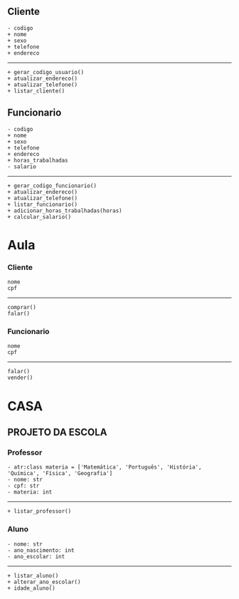 ## Cliente
    - codigo
    + nome
    + sexo
    + telefone
    + endereco
---
    + gerar_codigo_usuario()
    + atualizar_endereco()
    + atualizar_telefone()
    + listar_cliente()
    
## Funcionario
    - codigo
    + nome
    + sexo
    + telefone
    + endereco
    + horas_trabalhadas
    - salario
---
    + gerar_codigo_funcionario()
    + atualizar_endereco()
    + atualizar_telefone()
    + listar_funcionario()
    + adicionar_horas_trabalhadas(horas)
    + calcular_salario()


# Aula

### Cliente
    nome 
    cpf
---
    comprar()
    falar()

### Funcionario
    nome
    cpf
---
    falar()
    vender()


# CASA

## PROJETO DA ESCOLA 

### Professor
    - atr:class materia = ['Matemática', 'Português', 'História', 'Química', 'Física', 'Geografia']
    - nome: str
    - cpf: str
    - materia: int
--- 
    + listar_professor()


### Aluno
    - nome: str
    - ano_nascimento: int
    - ano_escolar: int
--- 
    + listar_aluno()
    + alterar_ano_escolar()
    + idade_aluno()
